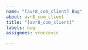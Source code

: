 ```yaml
---
name: "[avr8_com_client] Bug"
about: avr8_com_client
title: "[avr8_com_client]"
labels: bug
assignees: vroncevic

---
```




